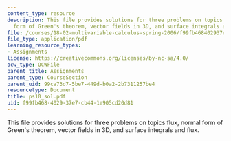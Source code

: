 ```yaml
---
content_type: resource
description: This file provides solutions for three problems on topics flux, normal
  form of Green's theorem, vector fields in 3D, and surface integrals and flux.
file: /courses/18-02-multivariable-calculus-spring-2006/f99fb468402937e7cb441e905cd20d81_ps10_sol.pdf
file_type: application/pdf
learning_resource_types:
- Assignments
license: https://creativecommons.org/licenses/by-nc-sa/4.0/
ocw_type: OCWFile
parent_title: Assignments
parent_type: CourseSection
parent_uid: 99ca73d7-5be7-449d-b0a2-2b7311257be4
resourcetype: Document
title: ps10_sol.pdf
uid: f99fb468-4029-37e7-cb44-1e905cd20d81
---
```

This file provides solutions for three problems on topics flux, normal form of Green's theorem, vector fields in 3D, and surface integrals and flux.